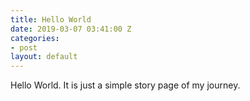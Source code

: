 ```yaml
---
title: Hello World
date: 2019-03-07 03:41:00 Z
categories:
- post
layout: default
---
```


Hello World. It is just a simple story page of my journey.